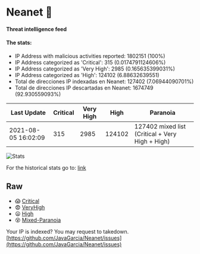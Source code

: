 # Neanet :hocho:
#### Threat intelligence feed
#### The stats:

- IP Address with malicious activities reported: 1802151 (100%)
- IP Address categorized as 'Critical':  315 (0.0174791124606%)
- IP Address categorized as 'Very High':  2985 (0.165635399031%)
- IP Address categorized as 'High':  124102 (6.88632639551)
- Total de direcciones IP indexadas en Neanet:  127402 (7.06944090701%)
- Total de direcciones IP descartadas en Neanet:  1674749 (92.930559093%)

| Last Update | Critical | Very High | High | Paranoia |
| --- | --- | --- | --- | --- |
| 2021-08-05 16:02:09 | 315 | 2985 | 124102 | 127402 mixed list (Critical + Very High + High)|

![Stats](https://docs.google.com/spreadsheets/d/e/2PACX-1vSnaNMIXVabIpDJjufMlzH7poXnshF3mgd8Is1g9ytUEzVsP5my4Trn8f-xkoLLQ38xpL3HtmUexLo6/pubchart?oid=501124687&format=image)

For the historical stats go to: [link](/stats.csv)
## Raw
- :scream: [Critical](https://raw.githubusercontent.com/JavaGarcia/Neanet/master/blacklists/neanet_critical.txt)
- :fearful: [VeryHigh](https://raw.githubusercontent.com/JavaGarcia/Neanet/master/blacklists/neanet_veryHigh.txtt)
- :frowning: [High](https://raw.githubusercontent.com/JavaGarcia/Neanet/master/blacklists/neanet_high.txt)
- :dizzy_face: [Mixed-Paranoia](https://raw.githubusercontent.com/JavaGarcia/Neanet/master/blacklists/neanet_all.txt)


Your IP is indexed? You may request to takedown. [https://github.com/JavaGarcia/Neanet/issues](https://github.com/JavaGarcia/Neanet/issues)












































































































































































































































































































































































































































































































































































































































































































































































































































































































































































































































































































































































































































































































































































































































































































































































































































































































































































































































































































































































































































































































































































































































































































































































































































































































































































































































































































































































































































































































































































































































































































































































































































































































































































































































































































































































































































































































































































































































































































































































































































































































































































































































































































































































































































































































































































































































































































































































































































































































































































































































































































































































































































































































































































































































































































































































































































































































































































































































































































































































































































































































































































































































































































































































































































































































































































































































































































































































































































































































































































































































































































































































































































































































































































































































































































































































































































































































































































































































































































































































































































































































































































































